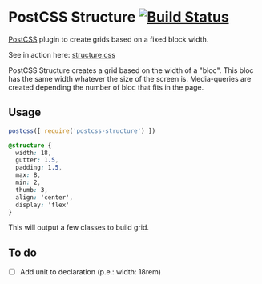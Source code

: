 # PostCSS Structure [![Build Status][ci-img]][ci]

[PostCSS] plugin to create grids based on a fixed block width.

See in action here: [structure.css](http://francoisromain.github.io/structure.css/#grids)

[PostCSS]: https://github.com/postcss/postcss
[ci-img]:  https://travis-ci.org/francoisromain/postcss-structure.svg
[ci]:      https://travis-ci.org/francoisromain/postcss-structure

PostCSS Structure creates a grid based on the width of a "bloc". This bloc has the same width whatever the size of the screen is. Media-queries are created depending the number of bloc that fits in the page. 

## Usage

``` js
postcss([ require('postcss-structure') ])
```

``` css
@structure {
  width: 18,
  gutter: 1.5,
  padding: 1.5,
  max: 8,
  min: 2,
  thumb: 3,
  align: 'center',
  display: 'flex'   
}
```

This will output a few classes to build grid. 


## To do

- [ ] Add unit to declaration (p.e.: width: 18rem) 



